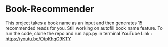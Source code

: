 # Book-Recommender

This project takes a book name as an input and then generates 15 recommended reads for you. Still working on autofill book name feature.
To run the code, clone the repo and run app.py in terminal 
YouTube Link : https://youtu.be/OtpKhqG9KTY
